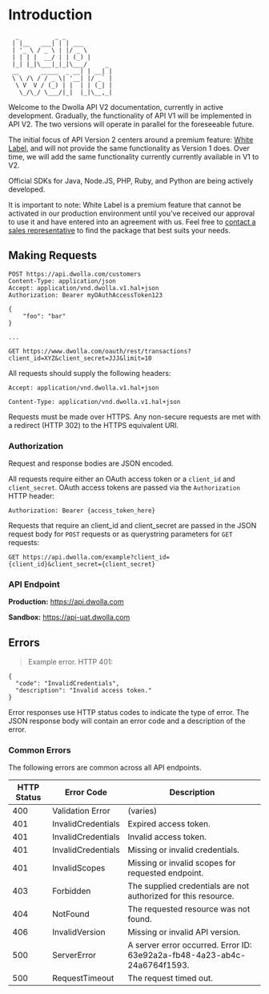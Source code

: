 # Introduction
```
  _          _ _             
 | |__   ___| | | ___        
 | '_ \ / _ \ | |/ _ \       
 | | | |  __/ | | (_) |      
 |_| |_|\___|_|_|\___/     _ 
 __      _____  _ __| | __| |
 \ \ /\ / / _ \| '__| |/ _` |
  \ V  V / (_) | |  | | (_| |
   \_/\_/ \___/|_|  |_|\__,_|

```

Welcome to the Dwolla API V2 documentation, currently in active development. Gradually, the functionality of API V1 will be implemented in API V2.  The two versions will operate in parallel for the foreseeable future.  

The initial focus of API Version 2 centers around a premium feature: [White Label](https://www.dwolla.com/white-label), and will not provide the same functionality as Version 1 does.  Over time, we will add the same functionality currently currently available in V1 to V2.

Official SDKs for Java, Node.JS, PHP, Ruby, and Python are being actively developed.

It is important to note: White Label is a premium feature that cannot be activated in our production environment until you’ve received our approval to use it and have entered into an agreement with us. Feel free to [contact a sales representative](https://www.dwolla.com/contact?b=apidocs) to find the package that best suits your needs.

## Making Requests

```shell
POST https://api.dwolla.com/customers
Content-Type: application/json
Accept: application/vnd.dwolla.v1.hal+json
Authorization: Bearer myOAuthAccessToken123

{
	"foo": "bar"
}
```

```shell
...

GET https://www.dwolla.com/oauth/rest/transactions?client_id=XYZ&client_secret=JJJ&limit=10
```

All requests should supply the following headers:

`Accept: application/vnd.dwolla.v1.hal+json`

`Content-Type: application/vnd.dwolla.v1.hal+json`

Requests must be made over HTTPS.  Any non-secure requests are met with a redirect (HTTP 302) to the HTTPS equivalent URI.

### Authorization

Request and response bodies are JSON encoded.

All requests require either an OAuth access token or a `client_id` and `client_secret`.  OAuth access tokens are passed via the `Authorization` HTTP header:

`Authorization: Bearer {access_token_here}`

Requests that require an client_id and client_secret are passed in the JSON request body for `POST` requests or as querystring parameters for `GET` requests:

`GET https://api.dwolla.com/example?client_id={client_id}&client_secret={client_secret}`

### API Endpoint
**Production:** https://api.dwolla.com

**Sandbox:** https://api-uat.dwolla.com


## Errors

> Example error.  HTTP 401:

```shell
{
  "code": "InvalidCredentials",
  "description": "Invalid access token."
}
```


Error responses use HTTP status codes to indicate the type of error.  The JSON response body will contain an error code and a description of the error.


### Common Errors
The following errors are common across all API endpoints.

| HTTP Status | Error Code | Description
|-------------|------|-------------
| 400 | Validation Error | (varies) |
| 401 | InvalidCredentials | Expired access token. |
| 401 | InvalidCredentials | Invalid access token. |
| 401 | InvalidCredentials | Missing or invalid credentials. |
| 401 | InvalidScopes | Missing or invalid scopes for requested endpoint. |
| 403 | Forbidden | The supplied credentials are not authorized for this resource. |
| 404 | NotFound | The requested resource was not found. |
| 406 | InvalidVersion | Missing or invalid API version. |
| 500 | ServerError | A server error occurred. Error ID: 63e92a2a-fb48-4a23-ab4c-24a6764f1593. |
| 500 | RequestTimeout | The request timed out. |
